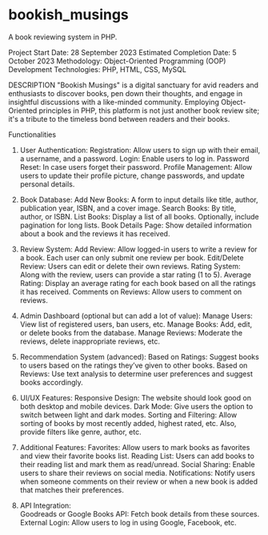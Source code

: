 # bookish_musings
A book reviewing system in PHP. 

Project Start Date: 28 September 2023 
Estimated Completion Date: 5 October 2023
Methodology: Object-Oriented Programming (OOP) 
Development Technologies: PHP, HTML, CSS, MySQL 

DESCRIPTION
"Bookish Musings" is a digital sanctuary for avid readers and enthusiasts to discover books, pen down their thoughts, and engage in insightful discussions with a like-minded community. Employing Object-Oriented principles in PHP, this platform is not just another book review site; it's a tribute to the timeless bond between readers and their books. 

Functionalities 
1. User Authentication:
   Registration: Allow users to sign up with their email, a username, and a password. 
   Login: Enable users to log in. 
   Password Reset: In case users forget their password. 
   Profile Management: Allow users to update their profile picture, change passwords, and update personal details.   

2. Book Database: 
   Add New Books: A form to input details like title, author, publication year, ISBN, and a cover image. 
  Search Books: By title, author, or ISBN. 
  List Books: Display a list of all books. Optionally, include pagination for long lists. 
   Book Details Page: Show detailed information about a book and the reviews it has received.   

3. Review System: 
  Add Review: Allow logged-in users to write a review for a book. Each user can only submit one review per book. 
   Edit/Delete Review: Users can edit or delete their own reviews. 
   Rating System: Along with the review, users can provide a star rating (1 to 5). 
  Average Rating: Display an average rating for each book based on all the ratings it has received. 
   Comments on Reviews: Allow users to comment on reviews.  

4. Admin Dashboard (optional but can add a lot of value): 
   Manage Users: View list of registered users, ban users, etc. 
   Manage Books: Add, edit, or delete books from the database. 
   Manage Reviews: Moderate the reviews, delete inappropriate reviews, etc.   

5. Recommendation System (advanced): 
   Based on Ratings: Suggest books to users based on the ratings they’ve given to other books. 
   Based on Reviews: Use text analysis to determine user preferences and suggest books accordingly.  

6. UI/UX Features: 
   Responsive Design: The website should look good on both desktop and mobile devices. 
  Dark Mode: Give users the option to switch between light and dark modes. 
  Sorting and Filtering: Allow sorting of books by most recently added, highest rated, etc. Also, provide filters like genre, author, etc.

8. Additional Features:
   Favorites: Allow users to mark books as favorites and view their favorite books list.
   Reading List: Users can add books to their reading list and mark them as read/unread. 
   Social Sharing: Enable users to share their reviews on social media. 
   Notifications: Notify users when someone comments on their review or when a new book is added that matches their preferences.  

9. API Integration:  
   Goodreads or Google Books API: Fetch book details from these sources.
   External Login: Allow users to log in using Google, Facebook, etc. 
